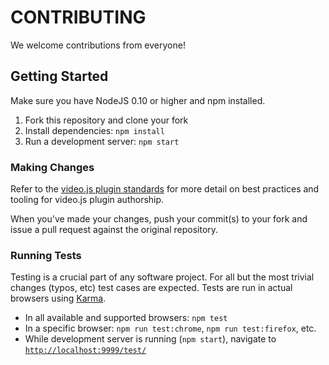 # CONTRIBUTING

We welcome contributions from everyone!

## Getting Started

Make sure you have NodeJS 0.10 or higher and npm installed.

1. Fork this repository and clone your fork
1. Install dependencies: `npm install`
1. Run a development server: `npm start`

### Making Changes

Refer to the [video.js plugin standards][standards] for more detail on best practices and tooling for video.js plugin authorship.

When you've made your changes, push your commit(s) to your fork and issue a pull request against the original repository.

### Running Tests

Testing is a crucial part of any software project. For all but the most trivial changes (typos, etc) test cases are expected. Tests are run in actual browsers using [Karma][karma].

- In all available and supported browsers: `npm test`
- In a specific browser: `npm run test:chrome`, `npm run test:firefox`, etc.
- While development server is running (`npm start`), navigate to [`http://localhost:9999/test/`][local]


[karma]: http://karma-runner.github.io/
[local]: http://localhost:9999/test/
[standards]: https://github.com/videojs/generator-videojs-plugin/blob/master/docs/conventions.md
